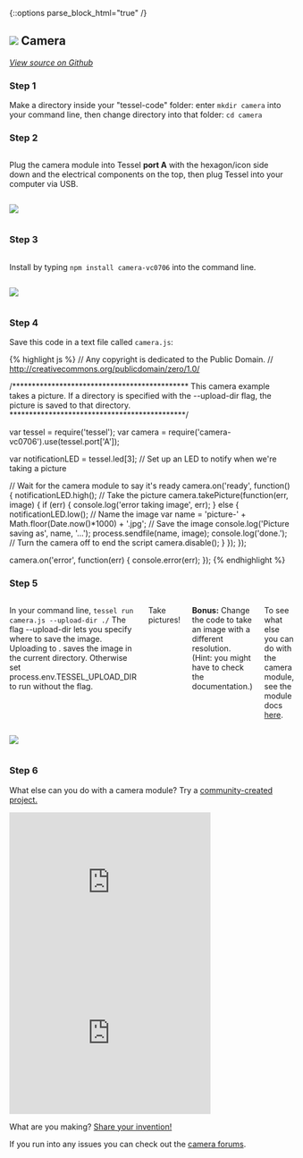 {::options parse_block_html="true" /}

## <img class="constrain-sm" src="https://s3.amazonaws.com/technicalmachine-assets/fre+assets/modules/camera.png"> Camera

[<i class="fa fa-github"> View source on Github</i>](https://github.com/tessel/camera-vc0706)

### Step 1

Make a directory inside your "tessel-code" folder: enter `mkdir camera` into your command line, then change directory into that folder: `cd camera`

### Step 2

<div class="row">
<div class="large-6 columns">

Plug the camera module into Tessel **port A** with the hexagon/icon side down and the electrical components on the top, then plug Tessel into your computer via USB.

</div>
<div class="large-6 columns">

![](https://s3.amazonaws.com/technicalmachine-assets/fre+assets/modules_plugged/camera.jpeg)

</div>
</div>

### Step 3

<div class="row">
<div class="large-6 columns">

Install by typing `npm install camera-vc0706` into the command line.

</div>
<div class="large-6 columns">

![](https://s3.amazonaws.com/technicalmachine-assets/fre+assets/modules_corners/camera.jpg)

</div>
</div>

### Step 4

Save this code in a text file called `camera.js`:

{% highlight js %}
// Any copyright is dedicated to the Public Domain.
// http://creativecommons.org/publicdomain/zero/1.0/

/*********************************************
This camera example takes a picture. If a
directory is specified with the --upload-dir
flag, the picture is saved to that directory.
*********************************************/

var tessel = require('tessel');
var camera = require('camera-vc0706').use(tessel.port['A']);

var notificationLED = tessel.led[3]; // Set up an LED to notify when we're taking a picture

// Wait for the camera module to say it's ready
camera.on('ready', function() {
  notificationLED.high();
  // Take the picture
  camera.takePicture(function(err, image) {
    if (err) {
      console.log('error taking image', err);
    } else {
      notificationLED.low();
      // Name the image
      var name = 'picture-' + Math.floor(Date.now()*1000) + '.jpg';
      // Save the image
      console.log('Picture saving as', name, '...');
      process.sendfile(name, image);
      console.log('done.');
      // Turn the camera off to end the script
      camera.disable();
    }
  });
});

camera.on('error', function(err) {
  console.error(err);
});
{% endhighlight %}

### Step 5

<div class="row">
<div class="large-6 columns">

In your command line, `tessel run camera.js --upload-dir ./` The flag <span class="inlineCode">--upload-dir</span> lets you specify where to save the image. Uploading to <span class="inlineCode">.</span> saves the image in the current directory. Otherwise set <span class="inlineCode">process.env.TESSEL_UPLOAD_DIR</span> to run without the flag.  

Take pictures!  

**Bonus:** Change the code to take an image with a different resolution. (Hint: you might have to check the documentation.)  

To see what else you can do with the camera module, see the module docs [here](https://github.com/tessel/camera-vc0706).

</div>
<div class="large-6 columns">

![](https://s3.amazonaws.com/technicalmachine-assets/fre+assets/gifs/camera.gif)

</div>
</div>

### Step 6

What else can you do with a camera module? Try a [community-created project.](http://tessel.io/projects)

<div class="row">
<div class="large-6 columns left">
<iframe frameborder="0" height="270" scrolling="no" src="http://tessel.hackster.io/spbreed/tezure/embed" width="360"></iframe>
</div>

<div class="large-6 columns left">
<iframe frameborder="0" height="270" scrolling="no" src="http://tessel.hackster.io/ifoundthemeaningoflife/motion-activated-camera/embed" width="360"></iframe>
</div>
</div>

What are you making? [Share your invention!](http://tessel.hackster.io/)

If you run into any issues you can check out the [camera forums](http://forums.tessel.io/category/camera).

